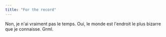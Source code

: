 ```yaml
---
title: "For the record"
---
```


Non, je n'ai vraiment pas le temps. Oui, le monde est l'endroit le plus
bizarre que je connaisse. Grml.


